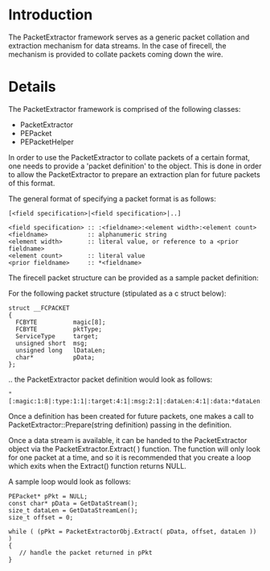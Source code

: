 # Introduction #

The PacketExtractor framework serves as a generic packet collation and extraction mechanism for data streams. In the case of firecell, the mechanism is provided to collate packets coming down the wire.

# Details #

The PacketExtractor framework is comprised of the following classes:

  * PacketExtractor
  * PEPacket
  * PEPacketHelper

In order to use the PacketExtractor to collate packets of a certain format, one needs to provide a 'packet definition' to the object. This is done in order to allow the PacketExtractor to prepare an extraction plan for future packets of this format.

The general format of specifying a packet format is as follows:
```
[<field specification>|<field specification>|..]

<field specification> :: :<fieldname>:<element width>:<element count>
<fieldname>           :: alphanumeric string
<element width>       :: literal value, or reference to a <prior fieldname>
<element count>       :: literal value
<prior fieldname>     :: *<fieldname>
```

The firecell packet structure can be provided as a sample packet definition:

For the following packet structure (stipulated as a c struct below):
```
struct __FCPACKET
{
  FCBYTE          magic[8];
  FCBYTE          pktType;
  ServiceType     target;
  unsigned short  msg;
  unsigned long   lDataLen;
  char*           pData;
};
```

.. the PacketExtractor packet definition would look as follows:
```
"[:magic:1:8|:type:1:1|:target:4:1|:msg:2:1|:dataLen:4:1|:data:*dataLen:1|]"
```

Once a definition has been created for future packets, one makes a call to PacketExtractor::Prepare(string definition) passing in the definition.

Once a data stream is available, it can be handed to the PacketExtractor object via the PacketExtractor.Extract( ) function. The function will only look for one packet at a time, and so it is recommended that you create a loop which exits when the Extract() function returns NULL.

A sample loop would look as follows:
```
PEPacket* pPkt = NULL;
const char* pData = GetDataStream();
size_t dataLen = GetDataStreamLen();
size_t offset = 0;

while ( (pPkt = PacketExtractorObj.Extract( pData, offset, dataLen )) )
{
   // handle the packet returned in pPkt
}
```